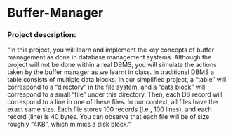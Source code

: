 # Buffer-Manager

### Project description:
"In this project, you will learn and implement the key concepts of buffer management as done in database management
systems. Although the project will not be done within a real DBMS, you will simulate the actions taken by the buffer
manager as we learnt in class.
In traditional DBMS a table consists of multiple data blocks. In our simplified project, a “table” will correspond to a
“directory” in the file system, and a “data block” will correspond to a small “file” under this directory. Then, each DB
record will correspond to a line in one of these files. In our context, all files have the exact same size. Each file stores
100 records (i.e., 100 lines), and each record (line) is 40 bytes. You can observe that each file will be of size roughly
“4KB”, which mimics a disk block."

